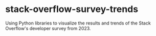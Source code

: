 # stack-overflow-survey-trends
Using Python libraries to visualize the results and trends of the Stack Overflow's developer survey from 2023.
